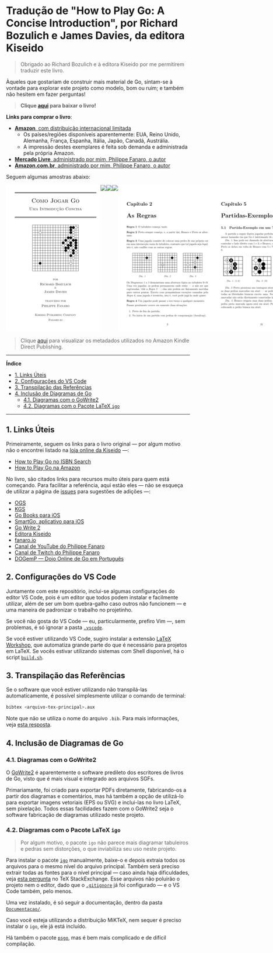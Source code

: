 # Tradução de "How to Play Go: A Concise Introduction", por Richard Bozulich e James Davies, da editora Kiseido

> Obrigado ao Richard Bozulich e à editora Kiseido por me permitirem traduzir este livro.

Àqueles que gostariam de construir mais material de Go, sintam-se à vontade para explorar este projeto como modelo, bom ou ruim; e também não hesitem em fazer perguntas!

> **Clique [aqui](https://github.com/FanaroEngineering/traducao_como_jogar_go/releases) para baixar o livro!**

**Links para comprar o livro**:

- [**Amazon**, com distribuição internacional limitada](https://www.amazon.com/dp/B09MZJY8RJ#detailBullets_feature_div)
    - Os países/regiões disponíveis aparentemente: EUA, Reino Unido, Alemanha, França, Espanha, Itália, Japão, Canadá, Austrália.
    - A impressão destes exemplares é feita sob demanda e administrada pela própria Amazon.
- [**Mercado Livre**, administrado por mim, Philippe Fanaro, o autor]()
- [**Amazon.com.br**, administrado por mim, Philippe Fanaro, o autor]()

Seguem algumas amostras abaixo:

<div style="display: inline-flex">
  <img src="Recursos/Screenshot_1%20-%20Capa.png" height="400px" />
  <img src="Recursos/Screenshot_2%20-%20Índice%20Resumido.png" height="400px" />
  <img src="Recursos/Screenshot_2%20-%20Índice%20I.png" height="400px" />
  <img src="Recursos/Screenshot_2%20-%20Índice%20II.png" height="400px" />
  <img src="Recursos/Screenshot_3%20-%202%20-%20As%20Regras.png" height="400px" />
  <img src="Recursos/Screenshot_4%20-%203%20-%20As%20Regras.png" height="400px" />
  <img src="Recursos/Screenshot_5%20-%206%20-%20Estratégia%20de%20Abertura.png" height="400px" />
  <img src="Recursos/Screenshot_6%20-%207%20-%20Táticas%20Elementares.png" height="400px" />
  <img src="Recursos/Screenshot_7%20-%207%20-%20Problemas%2035-38.png" height="400px" />
  <img src="Recursos/Screenshot_8%20-%208%20-%20Vida%20e%20Morte.png" height="400px" />
  <img src="Recursos/Screenshot_9%20-%209%20-%20Go%20com%20Compensação.png" height="400px" />
  <img src="Recursos/Screenshot_10%20-%2011%20-%20Movimentos%20de%20Fim%20de%20Jogo.png" height="400px" />
  <img src="Recursos/Screenshot_11%20-%2012%20-%20Como%20Continuar%20os%20Estudos.png" height="400px" />
  <img src="Recursos/Screenshot_12%20-%20B%20-%20Catálogo%20Kiseido%20em%20Português.png" height="400px" />
  <img src="Recursos/Screenshot_13%20-%20Referências.png" height="400px" />
</div>

<br/>

> Clique [aqui](amazon_kdp_metada.md) para visualizar os metadados utilizados no Amazon Kindle Direct Publishing.

---

**Índice**

<div id="user-content-toc">
  <ul>
    <li><a href="1-links-uteis">1. Links Úteis</a></li>
    <li><a href="2-configuracoes-do-vs-code">2. Configurações do VS Code</a></li>
    <li><a href="3-transpilacao-das-referencias">3. Transpilação das Referências</a></li>
    <li><a href="4-inclusao-de-diagramas-de-go">4. Inclusão de Diagramas de Go</a>
      <ul>
        <li><a href="41-diagramas-com-o-gowrite2">4.1. Diagramas com o GoWrite2</a></li>
        <li><a href="42-diagramas-com-o-pacote-latex-igo">4.2. Diagramas com o Pacote LaTeX <code>igo</code></a></li>
      </ul>
    </li>
  </ul>
</div>

---

## 1. Links Úteis

Primeiramente, seguem os links para o livro original &mdash; por algum motivo não o encontrei listado na [loja online da Kiseido](https://www.kiseidopublishing.com/go_books.htm) &mdash;:

- [How to Play Go no ISBN Search](https://isbnsearch.org/isbn/9784906574391)
- [How to Play Go na Amazon](https://www.amazon.com/How-Play-Go-Concise-Introduction/dp/4906574394)

No livro, são citados links para recursos muito úteis para quem está começando. Para facilitar a referência, aqui estão eles &mdash; não se esqueça de utilizar a página de [issues](https://github.com/FanaroEngineering/traducao_como_jogar_go) para sugestões de adições &mdash;:

- [OGS](https://online-go.com)
- [KGS](https://www.gokgs.com)
- [Go Books para iOS](https://apps.apple.com/us/app/go-books/id428149193)
- [SmartGo, aplicativo para iOS](https://apps.apple.com/us/app/smartgo-player/id314506629)
- [Go Write 2](https://www.gowrite.net/GOWrite2_download.html)
- [Editora Kiseido](https://www.kiseido.com)
- [fanaro.io](https://fanaro.io)
- [Canal de YouTube do Philippe Fanaro](https://youtube.com/c/PhilippeFanaro)
- [Canal de Twitch do Philippe Fanaro](https://twitch.tv/fanaro009)
- [DOGemP &mdash; Dojo Online de Go em Português](https://baduk.club/league/dogemp)

## 2. Configurações do VS Code

Juntamente com este repositório, inclui-se algumas configurações do editor VS Code, pois é um editor que todos podem instalar e facilmente utilizar, além de ser um bom quebra-galho caso outros não funcionem &mdash; e uma maneira de padronizar o trabalho no projetinho.

Se você não gosta do VS Code &mdash; eu, particularmente, prefiro Vim &mdash;, sem problemas, é só ignorar a pasta [`.vscode`](./.vscode/).

Se você estiver utilizando VS Code, sugiro instalar a extensão [LaTeX Workshop](https://marketplace.visualstudio.com/items?itemName=James-Yu.latex-workshop), que automatiza grande parte do que é necessário para projetos em LaTeX. Se vocês estivar utilizando sistemas com Shell disponível, há o script [`build.sh`](./build.sh).

## 3. Transpilação das Referências

Se o software que você estiver utilizando não transpilá-las automaticamente, é possível simplesmente utilizar o comando de terminal:

```sh
bibtex <arquivo-tex-principal>.aux
```

Note que não se utiliza o nome do arquivo `.bib`. Para mais informações, veja [esta resposta](https://tex.stackexchange.com/a/353433/64441).

## 4. Inclusão de Diagramas de Go

### 4.1. Diagramas com o GoWrite2

O [GoWrite2](https://gowrite.net/GOWrite2.html) é aparentemente o software predileto dos escritores de livros de Go, visto que é mais visual e integrado aos arquivos SGFs.

Primariamante, foi criado para exportar PDFs diretamente, fabricando-os a partir dos diagramas e comentários, mas há também a opção de utilizá-lo para exportar imagens vetoriais (EPS ou SVG) e inclui-las no livro LaTeX, sem pixelação. Todos essas facilidades fazem com o GoWrite2 seja o software fabricação de diagramas utilizado neste projeto.

### 4.2. Diagramas com o Pacote LaTeX `igo`

> Por algum motivo, o pacote `igo` não parece mais diagramar tabuleiros e pedras sem distorções, o que inviabiliza seu uso neste projeto.

Para instalar o pacote [`igo`](https://www.ctan.org/pkg/igo) manualmente, baixe-o e depois extraia todos os arquivos para o mesmo nível do arquivo principal. Também será preciso extrair todas as fontes para o nível principal &mdash; caso ainda haja dificuldades, veja [esta pergunta](https://tex.stackexchange.com/q/615371/64441) no TeX StackExchange. Esse arquivos não poluirão o projeto nem o editor, dado que o [`.gitignore`](./.gitignore) já foi configurado &mdash; e o VS Code também, pelo menos.

Uma vez instalado, é só seguir a documentação, dentro da pasta [`Documentacao/`](./Documentacao).

Caso você esteja utilizando a distribuição MiKTeX, nem sequer é preciso instalar o `igo`, ele já está incluído.

Há também o pacote [`psgo`](https://www.ctan.org/pkg/psgo), mas é bem mais complicado e de difícil compilação.